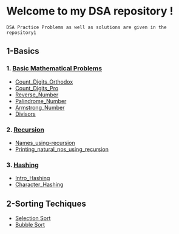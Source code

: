 # Welcome to my DSA repository !
`DSA Practice Problems as well as solutions are given in the repository1`<br>
## 1-Basics
### 1. [Basic Mathematical Problems](https://github.com/Nabin-09/Data_Structures_and_Algorithms/tree/main/1_Basic_Mathematical_Problems)<br>
  - [Count_Digits_Orthodox](https://github.com/Nabin-09/Data_Structures_and_Algorithms/blob/main/1_Basic_Mathematical_Problems/1_Count_Digits_Orthodox.cpp)<br>  
  -  [Count_Digits_Pro](https://github.com/Nabin-09/Data_Structures_and_Algorithms/blob/main/1_Basic_Mathematical_Problems/2_Count_Digits_Pro.cpp)<br>  
  - [Reverse_Number](https://github.com/Nabin-09/Data_Structures_and_Algorithms/blob/main/1_Basic_Mathematical_Problems/3_Reverse_Number.cpp)<br>  
  -  [Palindrome_Number](https://github.com/Nabin-09/Data_Structures_and_Algorithms/blob/main/1_Basic_Mathematical_Problems/4_Palindrome_Number.cpp)<br> 
  - [Armstrong_Number](https://github.com/Nabin-09/Data_Structures_and_Algorithms/blob/main/1_Basic_Mathematical_Problems/5_Armstrong_Number.cpp)<br>
  - [Divisors](https://github.com/Nabin-09/Data_Structures_and_Algorithms/blob/main/1_Basic_Mathematical_Problems/6_Divisors.cpp)<br>
### 2. [Recursion](https://github.com/Nabin-09/Data_Structures_and_Algorithms/tree/main/1-Basics/2-Recursion)<br>
   - [Names_using-recursion](https://github.com/Nabin-09/Data_Structures_and_Algorithms/blob/main/1-Basics/2-Recursion/1_Name.cpp)<br>
   - [Printing_natural_nos_using_recursion](https://github.com/Nabin-09/Data_Structures_and_Algorithms/blob/main/1-Basics/2-Recursion/2_Natural_Numbers.cpp)<br>
### 3. [Hashing](https://github.com/Nabin-09/Data_Structures_and_Algorithms/tree/main/1-Basics/3-Hashing)<br>
   - [Intro_Hashing](https://github.com/Nabin-09/Data_Structures_and_Algorithms/tree/main/1-Basics/3-Hashing)<br>
   - [Character_Hashing](https://github.com/Nabin-09/Data_Structures_and_Algorithms/blob/main/1-Basics/3-Hashing/2_Character_hashing.cpp)
## 2-Sorting Techiques
  - [Selection Sort](https://github.com/Nabin-09/Data_Structures_and_Algorithms/blob/main/2-Sorting-techniques/1_Selection_Sort.cpp)
  - [Bubble Sort](https://github.com/Nabin-09/Data_Structures_and_Algorithms/blob/main/2-Sorting-techniques/Bubble_Sort.cpp)
   
